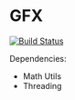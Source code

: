 # GFX
[![Build Status](https://travis-ci.org/Androbin/GFX.svg?branch=master)](https://travis-ci.org/Androbin/GFX)

Dependencies:
 - Math Utils
 - Threading